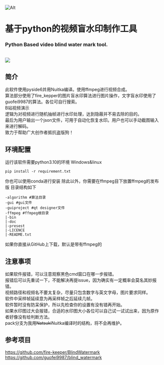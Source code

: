 ![Alt](https://repobeats.axiom.co/api/embed/30e3f4c85c3c74c1e22a1c0872a1165809c7ace8.svg "Repobeats analytics image")


# **基于python的视频盲水印制作工具**
 ### Python Based video blind water mark tool.
 <br>
<img src="https://counter.seku.su/cmoe?name=tucaodashen&theme=r34" /><br>

## 简介
此软件使用pyside6并用Nuitka编译。使用ffmpeg进行视频合成。
<br>
算法部分使用了fire_kepper的图片盲水印算法进行图片操作，文字盲水印使用了guofei9987的算法。各位可自行搜索。
<br>
B站视频演示
<br>
逻辑为对视频进行随机抽帧进行水印处理，达到隐蔽并不易去除的目的。
<br>
最后为用户输出一个json文件，可用于自动化恢复水印。用户也可以手动截图输入来进行解码。
<br>
致力于帮助广大创作者抵抗盗版狗！
## 环境配置
运行该软件需要python3.10的环境
Windows&linux
```
pip install -r requirement.txt
```
你也可以使用conda进行安装
除此以外，你需要在ffmpeg目下放置ffmpeg的发布版
目录结构如下
```
-algorithm #算法目录
-gui #gui文件
-guiproject #qt designer文件
-ffmpeg #ffmpeg根目录
|-bin
|-doc
|-presest
|-LICENCE
|-README.txt
```

如果你直接从GitHub上下载，默认是带有ffmpeg的
## 注意事项
如果软件报错，可以注意观察黑色cmd窗口在哪一步报错。
<br>
报错后可以先重试一下，不能解决再提issue，因为确实有一定概率会莫名其妙报错。
<br>
视频路径和视频名不要太复杂，尽量只包含数字与英文字母，图片要求同样。
<br>
软件中采样帧延续意为再采样帧之后延续几帧。
<br>
软件暂时没有防呆保护，所以先检查你的设置有没有错再开始。
<br>
如果水印图过大会报错，合适的水印图大小各位可以自己试一试试出来，因为原作者好像没有给判断方法。
<br>
pack分支为我用~~Natsuki~~Nuitka编译时的结构，将不会再维护。

## 参考项目
https://github.com/fire-keeper/BlindWatermark
<br>
https://github.com/guofei9987/blind_watermark
